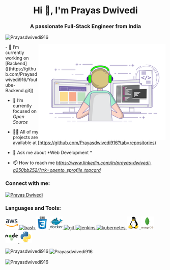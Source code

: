 <h1 align="center">Hi 👋, I'm Prayas Dwivedi </h1>
<h3 align="center">A passionate Full-Stack Engineer from India</h3>

<p align="left"> <img src="https://komarev.com/ghpvc/?username=utkarsh562&label=Profile%20views&color=0e75b6&style=flat" alt="Prayasdwivedi916" /> </p>
<img align="right" alt="Coding" width="400" src="https://raw.githubusercontent.com/devSouvik/devSouvik/master/gif3.gif">
- 🔭 I’m currently working on [Backend]([(https://github.com/Prayasdwivedi916/Youtube-Backend.git])

- 🌱 I’m currently focused on  *Open Source*

- 👨‍💻 All of my projects are available at [https://github.com/Prayasdwivedi916?tab=repositories)
- 💬 Ask me about *Web Development *

- 📫 How to reach me *https://www.linkedin.com/in/prayas-dwivedi-a250bb252/?trk=opento_sprofile_topcard*

<h3 align="left">Connect with me:</h3>
<p align="left">
<a href="https://www.linkedin.com/in/prayas-dwivedi-a250bb252/?trk=opento_sprofile_topcard" target="blank"><img align="center" src="https://raw.githubusercontent.com/rahuldkjain/github-profile-readme-generator/master/src/images/icons/Social/linked-in-alt.svg" alt="Prayas Dwivedi" height="30" width="40" /></a>
</p>

<h3 align="left">Languages and Tools:</h3>
<p align="left"> <a href="https://aws.amazon.com" target="_blank" rel="noreferrer"> <img src="https://raw.githubusercontent.com/devicons/devicon/master/icons/amazonwebservices/amazonwebservices-original-wordmark.svg" alt="aws" width="40" height="40"/> </a> <a href="https://www.gnu.org/software/bash/" target="_blank" rel="noreferrer"> <img src="https://www.vectorlogo.zone/logos/gnu_bash/gnu_bash-icon.svg" alt="bash" width="40" height="40"/> </a> <a href="https://www.w3schools.com/css/" target="_blank" rel="noreferrer"> <img src="https://raw.githubusercontent.com/devicons/devicon/master/icons/css3/css3-original-wordmark.svg" alt="css3" width="40" height="40"/> </a> <a href="https://www.docker.com/" target="_blank" rel="noreferrer"> <img src="https://raw.githubusercontent.com/devicons/devicon/master/icons/docker/docker-original-wordmark.svg" alt="docker" width="40" height="40"/> </a> <a href="https://git-scm.com/" target="_blank" rel="noreferrer"> <img src="https://www.vectorlogo.zone/logos/git-scm/git-scm-icon.svg" alt="git" width="40" height="40"/> </a> <a href="https://www.jenkins.io" target="_blank" rel="noreferrer"> <img src="https://www.vectorlogo.zone/logos/jenkins/jenkins-icon.svg" alt="jenkins" width="40" height="40"/> </a> <a href="https://kubernetes.io" target="_blank" rel="noreferrer"> <img src="https://www.vectorlogo.zone/logos/kubernetes/kubernetes-icon.svg" alt="kubernetes" width="40" height="40"/> </a> <a href="https://www.linux.org/" target="_blank" rel="noreferrer"> <img src="https://raw.githubusercontent.com/devicons/devicon/master/icons/linux/linux-original.svg" alt="linux" width="40" height="40"/> </a> <a href="https://www.mongodb.com/" target="_blank" rel="noreferrer"> <img src="https://raw.githubusercontent.com/devicons/devicon/master/icons/mongodb/mongodb-original-wordmark.svg" alt="mongodb" width="40" height="40"/> </a> <a href="https://nodejs.org" target="_blank" rel="noreferrer"> <img src="https://raw.githubusercontent.com/devicons/devicon/master/icons/nodejs/nodejs-original-wordmark.svg" alt="nodejs" width="40" height="40"/> </a> <a href="https://www.python.org" target="_blank" rel="noreferrer"> <img src="https://raw.githubusercontent.com/devicons/devicon/master/icons/python/python-original.svg" alt="python" width="40" height="40"/> </a> </p>

<p><img align="left" src="https://github-readme-stats.vercel.app/api/top-langs?username=Prayasdwivedi916&show_icons=true&locale=en&layout=compact" alt="Prayasdwivedi916" /></p>

<p>&nbsp;<img align="center" src="https://github-readme-stats.vercel.app/api?username=utkarsh562&show_icons=true&locale=en" alt="Prayasdwivedi916" /></p>

<p><img align="center" src="https://github-readme-streak-stats.herokuapp.com/?user=Prayasdwivedi916&" alt="Prayasdwivedi916" /></p>
